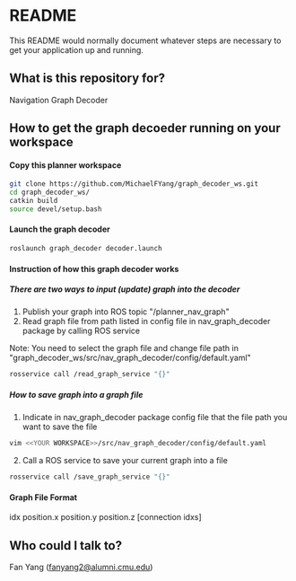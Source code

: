 # README #

This README would normally document whatever steps are necessary to get your application up and running.

## What is this repository for?

Navigation Graph Decoder

## How to get the graph decoeder running on your workspace 

#### Copy this planner workspace
```bash
git clone https://github.com/MichaelFYang/graph_decoder_ws.git
cd graph_decoder_ws/
catkin build
source devel/setup.bash
```

#### Launch the graph decoder
```bash
roslaunch graph_decoder decoder.launch
```

#### Instruction of how this graph decoder works
##### There are two ways to input (update) graph into the decoder
1. Publish your graph into ROS topic "/planner_nav_graph"
2. Read graph file from path listed in config file in nav_graph_decoder package by calling ROS service

Note: You need to select the graph file and change file path in "graph_decoder_ws/src/nav_graph_decoder/config/default.yaml"
```bash
rosservice call /read_graph_service "{}"
```
##### How to save graph into a graph file
1. Indicate in nav_graph_decoder package config file that the file path you want to save the file
```bash
vim <<YOUR WORKSPACE>>/src/nav_graph_decoder/config/default.yaml
```
2. Call a ROS service to save your current graph into a file
```bash
rosservice call /save_graph_service "{}"
```

#### Graph File Format
idx position.x position.y position.z \[connection idxs\]

## Who could I talk to? 

Fan Yang
(fanyang2@alumni.cmu.edu)
